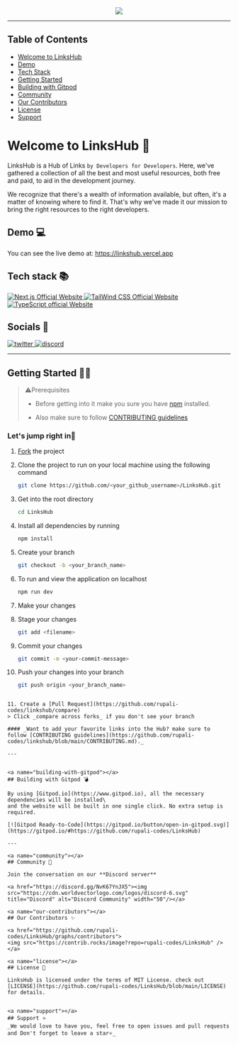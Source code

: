 <div align="center">
<img src="https://user-images.githubusercontent.com/78981177/215495029-ff9d4d24-a626-494a-859d-293cb9925f63.png"/>
</div><hr>


## Table of Contents

- [Welcome to LinksHub](#welcome-to-linkshub)
- [Demo](#demo)
- [Tech Stack](#tech-stack)
- [Getting Started](#getting-started)
- [Building with Gitpod](#building-with-gitpod)
- [Community](#community)
- [Our Contributors](#our-contributors)
- [License](#license)
- [Support](#support)

<a name="welcome-to-linkshub"></a>
# Welcome to LinksHub 👋

LinksHub is a Hub of Links `by Developers for Developers`. Here, we've gathered a collection of all the best and most useful resources, both free and paid, to aid in the development journey.

We recognize that there's a wealth of information available, but often, it's a matter of knowing where to find it. That's why we've made it our mission to bring the right resources to the right developers.

<a name="demo"></a>
## Demo 💻

You can see the live demo at: https://linkshub.vercel.app

<a name="tech-stack"></a>
## Tech stack 📚

<p>
  <a href="https://nextjs.org/">
    <img src="https://img.shields.io/badge/Next.js-7c3aed?style=for-the-badge&logo=next.js&logoColor=white" alt="Next.js Official Website"/>
  </a>
  <a href="https://tailwindcss.com/">
    <img src="https://img.shields.io/badge/tailwind_css-7c3aed?style=for-the-badge&logo=tailwindcss&logoColor=white" alt="TailWind CSS Official Website"/>
  </a>
  <a href="https://www.typescriptlang.org/">
    <img src="https://img.shields.io/badge/typescript-7c3aed?style=for-the-badge&logo=typescript&logoColor=white" alt="TypeScript official Website"/>
  </a>
</p>

## Socials 📱

<a href="https://twitter.com/the_linkshub" target="blank">
<img src="https://cdn-icons-png.flaticon.com/32/733/733579.png" alt="twitter">
</a>
<a href="https://discord.com/invite/NvK67YnJX5" target="blank">
<img src="https://cdn-icons-png.flaticon.com/32/5968/5968756.png" alt="discord">
</a>


---

<a name="getting-started"></a>
## Getting Started 👩‍💻

> ⚠️Prerequisites
> 
> * Before getting into it make you sure you have [npm](https://nodejs.org/download) installed.
> 
> * Also make sure to follow [CONTRIBUTING guidelines](https://github.com/rupali-codes/LinksHub/blob/main/CONTRIBUTING.md)


### Let's jump right in🌟

1. [Fork](https://github.com/rupali-codes/LinksHub/fork) the project
   
2. Clone the project to run on your local machine using the following command
   
   ```sh
   git clone https://github.com/<your_github_username>/LinksHub.git
   ```
3. Get into the root directory
   
   ```sh
   cd LinksHub
   ```
4. Install all dependencies by running
   
   ```sh
   npm install
   ```

5. Create your branch 
    ```sh
   git checkout -b <your_branch_name>
   ```

6. To run and view the application on localhost
    ```sh
   npm run dev
   ```

7. Make your changes

8. Stage your changes
    ```sh
   git add <filename>
    ```

9. Commit your changes
    ```sh
   git commit -m <your-commit-message>
   ```

10. Push your changes into your branch
    ```sh
    git push origin <your_branch_name>
   ```

11. Create a [Pull Request](https://github.com/rupali-codes/linkshub/compare) 
   > Click _compare across forks_ if you don't see your branch 

#### _Want to add your favorite links into the Hub? make sure to follow [CONTRIBUTING guidelines](https://github.com/rupali-codes/linkshub/blob/main/CONTRIBUTING.md)._

---


<a name="building-with-gitpod"></a>
## Building with Gitpod 💣

By using [Gitpod.io](https://www.gitpod.io), all the necessary dependencies will be installed\
and the website will be built in one single click. No extra setup is required.

[![Gitpod Ready-to-Code](https://gitpod.io/button/open-in-gitpod.svg)](https://gitpod.io/#https://github.com/rupali-codes/LinksHub)

---

<a name="community"></a>
## Community 🤝

Join the conversation on our **Discord server**

<a href="https://discord.gg/NvK67YnJX5"><img src="https://cdn.worldvectorlogo.com/logos/discord-6.svg" title="Discord" alt="Discord Community" width="50"/></a>

<a name="our-contributors"></a>
## Our Contributors ✨

<a href="https://github.com/rupali-codes/LinksHub/graphs/contributors">
  <img src="https://contrib.rocks/image?repo=rupali-codes/LinksHub" />
</a>

<a name="license"></a>
## License 📝

LinksHub is licensed under the terms of MIT License. check out [LICENSE](https://github.com/rupali-codes/LinksHub/blob/main/LICENSE) for details.


<a name="support"></a>
## Support ⭐
_We would love to have you, feel free to open issues and pull requests and Don't forget to leave a star⭐_
